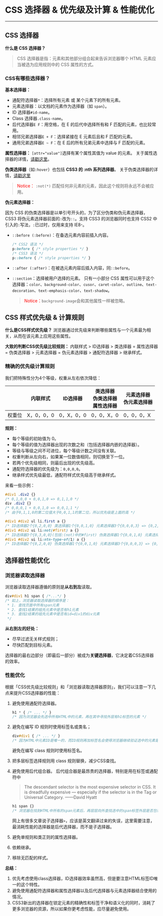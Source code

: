 # CSS 选择器 & 优先级及计算 & 性能优化

---

## CSS 选择器

**什么是 CSS 选择器？**

> CSS 选择器是指：元素和其他部分组合起来告诉浏览器哪个 HTML 元素应当被选为应用规则中的 CSS 属性的方式。

### CSS有哪些选择器？

**基本选择器：**

- 通配符选择器`*`：选择所有元素 或 某个元素下的所有元素。
- 元素选择器：以文档的元素作为选择器（如 `span`）。
- ID 选择器`#id-name`。
- Class 选择器`.class-name`。
- 后代选择器`E F`：用空格，在 E 的后代中选择所有和 F 匹配的元素，也比较常用。
- 相邻兄弟选择器`E + F`：选择紧接在 E 元素后且和 F 匹配的元素。
- 通用兄弟选择器`E ~ F`：在 E 后的所有兄弟元素中选择与 F 匹配的元素。

**属性选择器：** `[attr="value"]`选择有某个属性其值为 value 的元素。
关于属性选择器的详情，[请戳这里](https://developer.mozilla.org/zh-CN/docs/Learn/CSS/Building_blocks/Selectors/Attribute_selectors)。

**伪类选择器**（如`:hover`）也包括 **CSS3 的 :nth 系列选择器**。
关于伪类选择器的详情，[请戳这里](https://developer.mozilla.org/zh-CN/docs/Web/CSS/Pseudo-classes)

> <font color=red>Notice：</font> `:not(*)` 匹配任何非元素的元素，因此这个规则将永远不会被应用。

**伪元素选择器：**

因为 CSS 的伪类选择器是以单引号开头的，为了区分伪类和伪元素选择器，CSS3 将伪元素选择器前面的`:`改为`::`。支持 CSS3 的浏览器同时也支持 CSS2 中引入的`:`写法，`:`已过时，仅用来支持 IE8-。

- `::before (:before)`：在备选元素内容前插入内容。

  ```css
  /* CSS2 语法 */
  p:before { /* style properties */ }
  /* CSS3 语法 */
  p::before { /* style properties */ }
  ```

- `::after (:after)`：在被选元素内容后插入内容，同`::before`。

- `::section`：选择被用户选择的元素。
  只有一小部分 CSS 属性可以用于这个选择器：`color`、`background-color`、`cusor`、`caret-color`、`outline`、`text-decoration`、`text-emphasis-color`、`text-shadow`。

  >  <font color=red>Notice：</font>`background-image`会和其他属性一样被忽略。

## CSS 样式优先级 & 计算规则

**什么是CSS样式优先级？**
浏览器通过优先级来判断哪些属性与一个元素最为相关，从而在该元素上应用这些属性。

**大致的判断CSS优先级比较规则：**
内联样式 > ID选择器 > 类选择器 = 属性选择器 = 伪类选择器 > 元素选择器 = 伪元素选择器 > 通配符选择器 > 继承样式。

### 精确的优先级计算规则

我们把特殊性分为4个等级，权重从左右依次降低：

|        | 内联样式   | ID选择器   | 类选择器<br />伪类选择器<br />属性选择器 | 元素选择器<br />伪元素选择器 |
| ------ | ---------- | ---------- | ---------------------------------------- | ---------------------------- |
| 权重位 | X，0，0，0 | 0，X，0，0 | 0，0，X，0                               | 0，0，0，X                   |

**规则：**

- 每个等级的初始值为 0。
- 每个等级的值为选择器出现的次数之和（包括选择器内嵌的选择器）。
- 等级与等级之间不可进位，每个等级计数之间没有关联。
- 权重判断从左向右，如果某一位数值相同，则切换至下一位。
- 若两个优先级相同，则最后出现的优先级高。
- 通配符选择器的优先级为：`0,0,0,0`。
- 继承样式优先级最低，通配符样式优先级高于继承样式。

来看一些示例：

```css
#div1 .div2 {}
/* 0,1,0,0 + 0,0,1,0 => 0,1,1,0 */
div .div2 {}
/* 0,0,0,1 + 0,0,1,0 => 0,0,1,1 */
/* 由于0,1,1,0的第二位值大于0,0,1,1的第二位，所以优先级是上面的高 */

#div1 #div2 ul li.first a {}
/* ID选择器2个{0,2,0,0} 类选择器1个{0,0,1,0} 元素选择器3个{0,0,0,3} => {0,2,1,3} */
#div1 #div2 ui li:not(#first) a {}
/* ID选择器3个{0,3,0,0}(包括:(not)中的#first) 伪类选择器1个{0,0,1,0} 元素选择器3个{0,0,0,3} => {0,3,1,3} */
#div1 #div2 ui li:ntn-type-of(1) a {}
/* ID选择器2个{0,2,0,0} 伪类选择器1个{0,0,1,0} 元素选择器3个{0,0,0,3} => {0,3,1,3} */
```

## 选择器性能优化

### 浏览器读取选择器

浏览器读取选择器遵循的原则是**从右到左**读取。

```css
div#div1 h1 span { /*...*/ }
/* 如上，浏览器读取选择器的顺序是：
 * 1. 查找页面中所有span元素
 * 2. 查找1结果的祖先元素中是否有h1元素
 * 3. 查找2结果的祖先元素中是否有id=div1的div元素
 */
```

**从右到左的好处：**

- 尽早过滤无关样式规则；
- 尽快匹配到目标元素。

选择器的最右边部分（即最后一部分）被成为**关键选择器**，它决定着CSS选择器的效率。

### 性能优化

根据「CSS优先级比较规则」和「浏览器读取选择器原则」，我们可以注意一下几点来提升CSS选择器的性能：

1. 避免使用通配符选择器。

   ```css
   h1 * { /* ... */ }
   /* 因为浏览器会先选中所有HTML中的元素，再在其中寻找外层有h1标签的元素 */
   ```

2. 避免在编写 ID 规则时使用标签名或类名；

   ```css
   div#div1 { /* ... */ }
   /* 因为HTML中元素ID是唯一的，而ID规则再加标签名会使得浏览器继续验证选中的元素是否是div标签
   ```

   避免在编写 class 规则时使用标签名。

3. 把多层标签选择规则用 class 规则替换，减少CSS查找。

4. 避免使用后代组合器。
   后代组合器是最昂贵的选择器，特别是用在标签或通配符中

   > The descendant selector is the most expensive selector in CSS. It is dreadfully expensive — especially if the selector is in the Tag or Universal Category.   ——David Hyatt

   ```css
   h1 span {}
   /* 浏览器在找到HTML中所有的span元素后，再层层向外查找选中的span标签外层是否包有h1标签
   ```

   网上有很多文章说子选择器`>`，应该是英文翻译过来的失误，这里需要注意，最消耗性能的选择器是后代选择器，而不是子选择器。

5. 避免单规则和类正则的属性选择器。

6. 依赖继承。

7. 移除无匹配的样式。

**总结：**

1. 优先考虑使用class选择器，ID选择器效率虽然高，但是要注意HTML标签ID唯一的这个特性。
2. 避免使用通配符选择器和属性选择器以及后代选择器与元素选择器结合使用的情况。
3. CSS3新出的选择器在锁定元素的精确性和标签干净和语义化的同时，消耗了更多浏览器的资源，所以如果你更考虑性能，应尽量避免使用。
